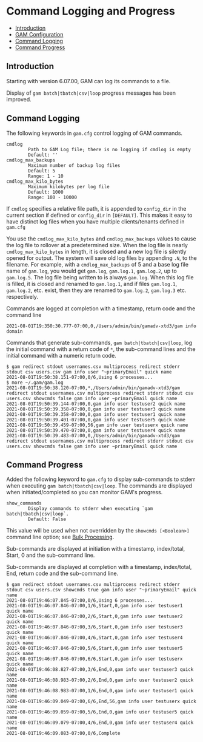 # Command Logging and Progress
- [Introduction](#introduction)
- [GAM Configuration](gam.cfg)
- [Command Logging](#command-logging)
- [Command Progress](#command-progress)

## Introduction
Starting with version 6.07.00, GAM can log its commands to a file.

Display of `gam batch|tbatch|csv|loop` progress messages has been improved.

## Command Logging
The following keywords in `gam.cfg` control logging of GAM commands.
```
cmdlog
        Path to GAM Log file; there is no logging if cmdlog is empty
        Default: ''
cmdlog_max_backups
        Maximum number of backup log files
        Default: 5
        Range: 1 - 10
cmdlog_max_kilo_bytes
        Maximum kilobytes per log file
        Default: 1000
        Range: 100 - 10000
```

If `cmdlog` specifies a relative file path, it is appended to `config_dir` in the current section if defined or `config_dir` in `[DEFAULT]`.
This makes it easy to have distinct log files when you have multiple clients/tenants defined in `gam.cfg`

You use the `cmdlog_max_kilo_bytes` and `cmdlog_max_backups` values to cause the log file to rollover at a predetermined size.
When the log file is nearly `cmdlog_max_kilo_bytes` in length, it is closed and a new log file is silently opened for output.
The system will save old log files by appending `.N`, to the filename. For example, with a `cmdlog_max_backups` of 5 and a base log file name of `gam.log`, you would get `gam.log`, `gam.log.1`, `gam.log.2`, up to `gam.log.5`.
The log file being written to is always `gam.log`. When this log file is filled, it is closed and renamed to `gam.log.1`, and if files `gam.log.1`, `gam.log.2`, etc. exist, then they are renamed to `gam.log.2`, `gam.log.3` etc. respectively.

Commands are logged at completion with a timestamp, return code and the command line
```
2021-08-01T19:350:30.777-07:00,0,/Users/admin/bin/gamadv-xtd3/gam info domain
```

Commands that generate sub-commands, `gam batch|tbatch|csv|loop`, log the initial command with a return code of `*`,
the sub-command lines and the initial command with a numeric return code.
```
$ gam redirect stdout usernames.csv multiprocess redirect stderr stdout csv users.csv gam info user "~primaryEmail" quick name
2021-08-01T19:50:38.151-07:00,0/6,Using 6 processes...
$ more ~/.gam/gam.log
2021-08-01T19:50:38.120-07:00,*,/Users/admin/bin/gamadv-xtd3/gam redirect stdout usernames.csv multiprocess redirect stderr stdout csv users.csv showcmds false gam info user ~primaryEmail quick name
2021-08-01T19:50:39.144-07:00,0,gam info user testuser2 quick name
2021-08-01T19:50:39.358-07:00,0,gam info user testuser3 quick name
2021-08-01T19:50:39.358-07:00,0,gam info user testuser1 quick name
2021-08-01T19:50:39.401-07:00,0,gam info user testuser5 quick name
2021-08-01T19:50:39.459-07:00,56,gam info user testuserx quick name
2021-08-01T19:50:39.470-07:00,0,gam info user testuser4 quick name
2021-08-01T19:50:39.483-07:00,0,/Users/admin/bin/gamadv-xtd3/gam redirect stdout usernames.csv multiprocess redirect stderr stdout csv users.csv showcmds false gam info user ~primaryEmail quick name
```

## Command Progress
Added the following keyword to `gam.cfg` to display sub-commands to stderr when executing `gam batch|tbatch|csv|loop`.
The commands are displayed when initiated/completed so you can monitor GAM's progress.
```
show_commands
        Display commands to stderr when executing `gam batch|tbatch|csv|loop`.
        Default: False
```
This value will be used when not overridden by the `showcmds [<Boolean>]` command line option; see [Bulk Processing](Bulk-Processing).

Sub-commands are displayed at initiation with a timestamp, index/total, Start, 0 and the sub-command line.

Sub-commands are displayed at completion with a timestamp, index/total, End, return code and the sub-command line.

```
$ gam redirect stdout usernames.csv multiprocess redirect stderr stdout csv users.csv showcmds true gam info user "~primaryEmail" quick name
2021-08-01T19:46:07.845-07:00,0/6,Using 6 processes...
2021-08-01T19:46:07.846-07:00,1/6,Start,0,gam info user testuser1 quick name
2021-08-01T19:46:07.846-07:00,2/6,Start,0,gam info user testuser2 quick name
2021-08-01T19:46:07.846-07:00,3/6,Start,0,gam info user testuser3 quick name
2021-08-01T19:46:07.846-07:00,4/6,Start,0,gam info user testuser4 quick name
2021-08-01T19:46:07.846-07:00,5/6,Start,0,gam info user testuser5 quick name
2021-08-01T19:46:07.846-07:00,6/6,Start,0,gam info user testuserx quick name
2021-08-01T19:46:08.827-07:00,3/6,End,0,gam info user testuser3 quick name
2021-08-01T19:46:08.983-07:00,2/6,End,0,gam info user testuser2 quick name
2021-08-01T19:46:08.983-07:00,1/6,End,0,gam info user testuser1 quick name
2021-08-01T19:46:09.049-07:00,6/6,End,56,gam info user testuserx quick name
2021-08-01T19:46:09.059-07:00,5/6,End,0,gam info user testuser5 quick name
2021-08-01T19:46:09.079-07:00,4/6,End,0,gam info user testuser4 quick name
2021-08-01T19:46:09.083-07:00,0/6,Complete
```

